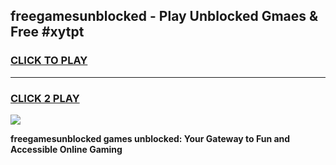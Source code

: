 
## freegamesunblocked - Play Unblocked Gmaes & Free #xytpt
<h3>
<a href="https://news.freeplayer.one?title=freegamesunblocked&ref=26F">CLICK TO PLAY</a></h3>
<hr>

<h3>
<a href="https://news.freeplayer.one?title=freegamesunblocked&ref=26F">CLICK 2 PLAY</a>
  
</h3>

<a href="https://news.freeplayer.one?title=freegamesunblocked&ref=26F/"><img src="https://clearcache.store/games.png"></a>


**freegamesunblocked games unblocked: Your Gateway to Fun and Accessible Online Gaming**
